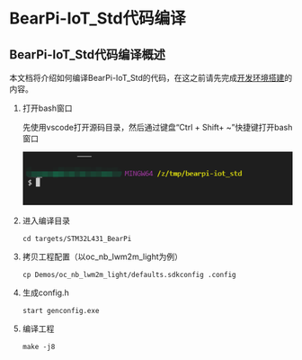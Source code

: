 # BearPi-IoT_Std代码编译

## BearPi-IoT_Std代码编译概述

本文档将介绍如何编译BearPi-IoT_Std的代码，在这之前请先完成[开发环境搭建](开发环境搭建.md)的内容。


1. 打开bash窗口

    先使用vscode打开源码目录，然后通过键盘“Ctrl + Shift+ ~”快捷键打开bash窗口

    ![shell窗口](figures/shell窗口.png)

2. 进入编译目录

    ```
    cd targets/STM32L431_BearPi
    ```
3. 拷贝工程配置（以oc_nb_lwm2m_light为例）

    ```
    cp Demos/oc_nb_lwm2m_light/defaults.sdkconfig .config
    ```
4. 生成config.h

    ```
    start genconfig.exe
    ```
5. 编译工程

    ```
    make -j8
    ```